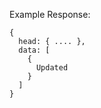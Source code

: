 Example Response:

    {
      head: { .... },
      data: [
        {
          Updated
        }
      ]
    }
